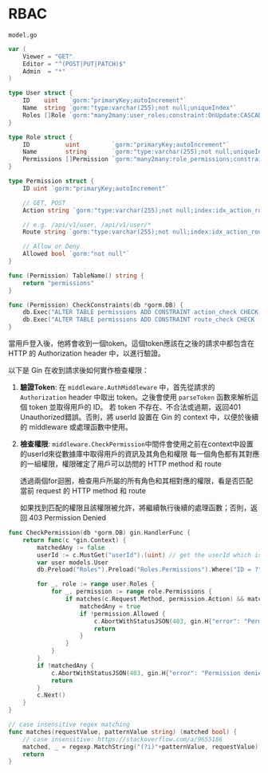 # RBAC

`model.go`

```go
var (
    Viewer = "GET"
    Editor = "^(POST|PUT|PATCH)$"
    Admin  = "*"
)

type User struct {
    ID    uint   `gorm:"primaryKey;autoIncrement"`
    Name  string `gorm:"type:varchar(255);not null;uniqueIndex"`
    Roles []Role `gorm:"many2many:user_roles;constraint:OnUpdate:CASCADE,OnDelete:SET NULL;"`
}

type Role struct {
    ID          uint         `gorm:"primaryKey;autoIncrement"`
    Name        string       `gorm:"type:varchar(255);not null;uniqueIndex"`
    Permissions []Permission `gorm:"many2many:role_permissions;constraint:OnUpdate:CASCADE,OnDelete:SET NULL;"`
}

type Permission struct {
    ID uint `gorm:"primaryKey;autoIncrement"`

    // GET, POST
    Action string `gorm:"type:varchar(255);not null;index:idx_action_route;check:action_check"`

    // e.g. /api/v1/user, /api/v1/user/*
    Route string `gorm:"type:varchar(255);not null;index:idx_action_route;check:route_check"`

    // Allow or Deny
    Allowed bool `gorm:"not null"`
}

func (Permission) TableName() string {
    return "permissions"
}

func (Permission) CheckConstraints(db *gorm.DB) {
    db.Exec("ALTER TABLE permissions ADD CONSTRAINT action_check CHECK (Action IN ('GET', 'POST', 'PUT', 'PATCH', 'DELETE'))")
    db.Exec("ALTER TABLE permissions ADD CONSTRAINT route_check CHECK (Route LIKE '/%')")
}
```

當用戶登入後，他將會收到一個token。這個token應該在之後的請求中都包含在 HTTP 的 Authorization header 中，以進行驗證。

以下是 Gin 在收到請求後如何實作檢查權限：

1. **驗證Token**:
   在 `middleware.AuthMiddleware` 中，首先從請求的 `Authorization` header 中取出 token。之後會使用 `parseToken` 函數來解析這個 token 並取得用戶的 ID。
   若 token 不存在、不合法或過期，返回401 Unauthorized錯誤。否則，將 userId 設置在 Gin 的 context 中，以便於後續的 middleware 或處理函數中使用。

2. **檢查權限**:
   `middleware.CheckPermission`中間件會使用之前在context中設置的userId來從數據庫中取得用戶的資訊及其角色和權限
   每一個角色都有其對應的一組權限，權限確定了用戶可以訪問的 HTTP method 和 route

   透過兩個for迴圈，檢查用戶所屬的所有角色和其相對應的權限，看是否匹配當前 request 的 HTTP method 和 route

   如果找到匹配的權限且該權限被允許，將繼續執行後續的處理函數；否則，返回 403 Permission Denied

```go
func CheckPermission(db *gorm.DB) gin.HandlerFunc {
    return func(c *gin.Context) {
        matchedAny := false
        userId := c.MustGet("userId").(uint) // get the userId which is this after token authentication
        var user models.User
        db.Preload("Roles").Preload("Roles.Permissions").Where("ID = ?", userId).First(&user)

        for _, role := range user.Roles {
            for _, permission := range role.Permissions {
                if matches(c.Request.Method, permission.Action) && matches(c.Request.URL.Path, permission.Route) {
                    matchedAny = true
                    if !permission.Allowed {
                        c.AbortWithStatusJSON(403, gin.H{"error": "Permission denied"})
                        return
                    }
                }
            }
        }
        if !matchedAny {
            c.AbortWithStatusJSON(403, gin.H{"error": "Permission denied"})
            return
        }
        c.Next()
    }
}

// case insensitive regex matching
func matches(requestValue, patternValue string) (matched bool) {
    // case insensitive: https://stackoverflow.com/a/9655186
    matched, _ = regexp.MatchString("(?i)"+patternValue, requestValue)
    return
}
```
